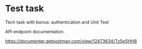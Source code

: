# Test task

Tech task with bonus: authentication and Unit Test

API endpoint documentation.

https://documenter.getpostman.com/view/12473634/Tz5p5HH8

